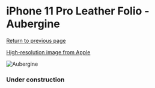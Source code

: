 # iPhone 11 Pro Leather Folio - Aubergine

[Return to previous page](/iphone_11)

[High-resolution image from Apple](https://store.storeimages.cdn-apple.com/8756/as-images.apple.com/is/MX072?wid=4500&hei=4500&fmt=png)

<div style="width: 384px"><img src="/everysource/MX072.png" alt="Aubergine"></div>

### Under construction
